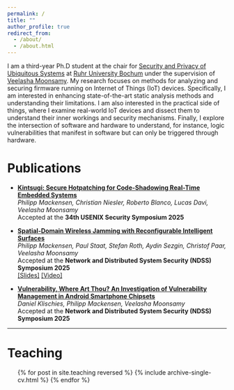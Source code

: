 ```yaml
---
permalink: /
title: ""
author_profile: true
redirect_from: 
  - /about/
  - /about.html
---
```


I am a third-year Ph.D student at the chair for [Security and Privacy of Ubiquitous Systems](https://informatik.rub.de/ubisys/) at [Ruhr University Bochum](https://www.ruhr-uni-bochum.de/en) under the supervision of [Veelasha Moonsamy](https://veelasha.org/). My research focuses on methods for analyzing and securing firmware running on Internet of Things (IoT) devices. Specifically, I am interested in enhancing state-of-the-art static analysis methods and understanding their limitations. I am also interested in the practical side of things, where I examine real-world IoT devices and dissect them to understand their inner workings and security mechanisms. Finally, I explore the intersection of software and hardware to understand, for instance, logic vulnerabilities that manifest in software but can only be triggered through hardware.

# Publications

* **[Kintsugi: Secure Hotpatching for Code-Shadowing Real-Time Embedded Systems](https://www.usenix.org/system/files/usenixsecurity25-mackensen.pdf)**<br>
  *Philipp Mackensen, Christian Niesler, Roberto Blanco, Lucas Davi, Veelasha Moonsamy*<br>
  Accepted at the **34th USENIX Security Symposium 2025**

* **[Spatial-Domain Wireless Jamming with Reconfigurable Intelligent Surfaces](https://www.ndss-symposium.org/wp-content/uploads/2025-440-paper.pdf)**<br>
  *Philipp Mackensen, Paul Staat, Stefan Roth, Aydin Sezgin, Christof Paar, Veelasha Moonsamy*<br>
  Accepted at the **Network and Distributed System Security (NDSS) Symposium 2025**<br>
  [\[Slides\]](https://www.ndss-symposium.org/wp-content/uploads/3B-f0440-mackensen.pdf) [\[Video\]](https://www.youtube.com/watch?v=AgWX4uXTRvA&feature=youtu.be)

* **[Vulnerability, Where Art Thou? An Investigation of Vulnerability Management in Android Smartphone Chipsets](https://www.ndss-symposium.org/wp-content/uploads/2025-1161-paper.pdf)**<br>
  *Daniel Klischies, Philipp Mackensen, Veelasha Moonsamy*<br>
  Accepted at the **Network and Distributed System Security (NDSS) Symposium 2025**

---

# Teaching

  <ul>{% for post in site.teaching reversed %}
    {% include archive-single-cv.html %}
  {% endfor %}</ul>
  